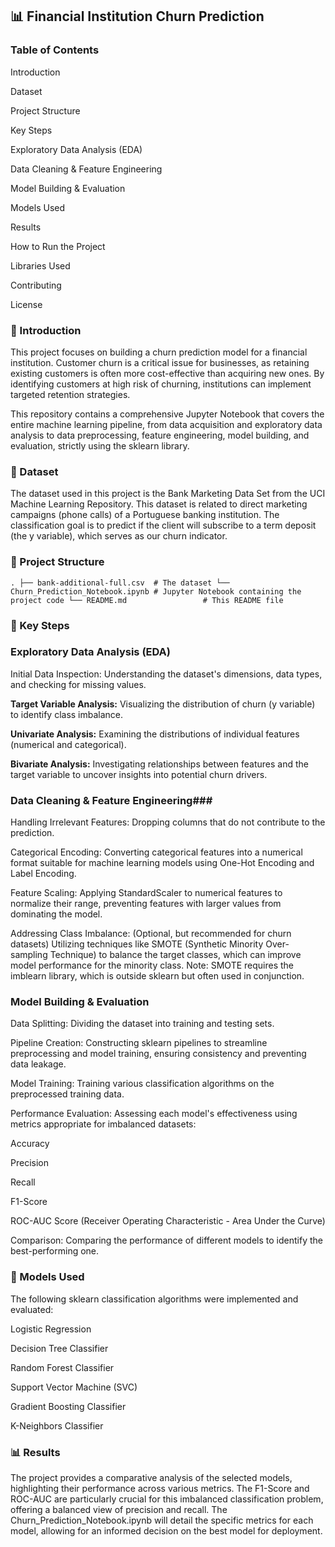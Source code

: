 ## 📊 Financial Institution Churn Prediction

### Table of Contents

Introduction

Dataset

Project Structure

Key Steps

Exploratory Data Analysis (EDA)

Data Cleaning & Feature Engineering

Model Building & Evaluation

Models Used

Results

How to Run the Project

Libraries Used

Contributing

License

### 🚀 Introduction
This project focuses on building a churn prediction model for a financial institution. Customer churn is a critical issue for businesses, as retaining existing customers is often more cost-effective than acquiring new ones. By identifying customers at high risk of churning, institutions can implement targeted retention strategies.

This repository contains a comprehensive Jupyter Notebook that covers the entire machine learning pipeline, from data acquisition and exploratory data analysis to data preprocessing, feature engineering, model building, and evaluation, strictly using the sklearn library.

### 💾 Dataset
The dataset used in this project is the Bank Marketing Data Set from the UCI Machine Learning Repository. This dataset is related to direct marketing campaigns (phone calls) of a Portuguese banking institution. The classification goal is to predict if the client will subscribe to a term deposit (the y variable), which serves as our churn indicator.

### 📁 Project Structure
``.
├── bank-additional-full.csv  # The dataset
└── Churn_Prediction_Notebook.ipynb # Jupyter Notebook containing the project code
└── README.md                 # This README file
``

### 🔑 Key Steps

### Exploratory Data Analysis (EDA)
Initial Data Inspection: Understanding the dataset's dimensions, data types, and checking for missing values.

**Target Variable Analysis:** Visualizing the distribution of churn (y variable) to identify class imbalance.

**Univariate Analysis:** Examining the distributions of individual features (numerical and categorical).

**Bivariate Analysis:** Investigating relationships between features and the target variable to uncover insights into potential churn drivers.

### Data Cleaning & Feature Engineering###
  Handling Irrelevant Features: Dropping columns that do not contribute to the prediction.

  Categorical Encoding: Converting categorical features into a numerical format suitable for machine learning models using One-Hot Encoding and Label Encoding.

  Feature Scaling: Applying StandardScaler to numerical features to normalize their range, preventing features with larger values from dominating the model.

  Addressing Class Imbalance: (Optional, but recommended for churn datasets) Utilizing techniques like SMOTE (Synthetic Minority Over-sampling Technique) to balance the target classes, which can improve model performance for the minority class. Note: SMOTE requires the imblearn library, which is outside sklearn but often used in conjunction.

### Model Building & Evaluation ###
Data Splitting: Dividing the dataset into training and testing sets.

Pipeline Creation: Constructing sklearn pipelines to streamline preprocessing and model training, ensuring consistency and preventing data leakage.

Model Training: Training various classification algorithms on the preprocessed training data.

Performance Evaluation: Assessing each model's effectiveness using metrics appropriate for imbalanced datasets:

Accuracy

Precision

Recall

F1-Score

ROC-AUC Score (Receiver Operating Characteristic - Area Under the Curve)

Comparison: Comparing the performance of different models to identify the best-performing one.

### 🤖 Models Used ###
The following sklearn classification algorithms were implemented and evaluated:

Logistic Regression

Decision Tree Classifier

Random Forest Classifier

Support Vector Machine (SVC)

Gradient Boosting Classifier

K-Neighbors Classifier

### 📊 Results
The project provides a comparative analysis of the selected models, highlighting their performance across various metrics. The F1-Score and ROC-AUC are particularly crucial for this imbalanced classification problem, offering a balanced view of precision and recall. The Churn_Prediction_Notebook.ipynb will detail the specific metrics for each model, allowing for an informed decision on the best model for deployment.
